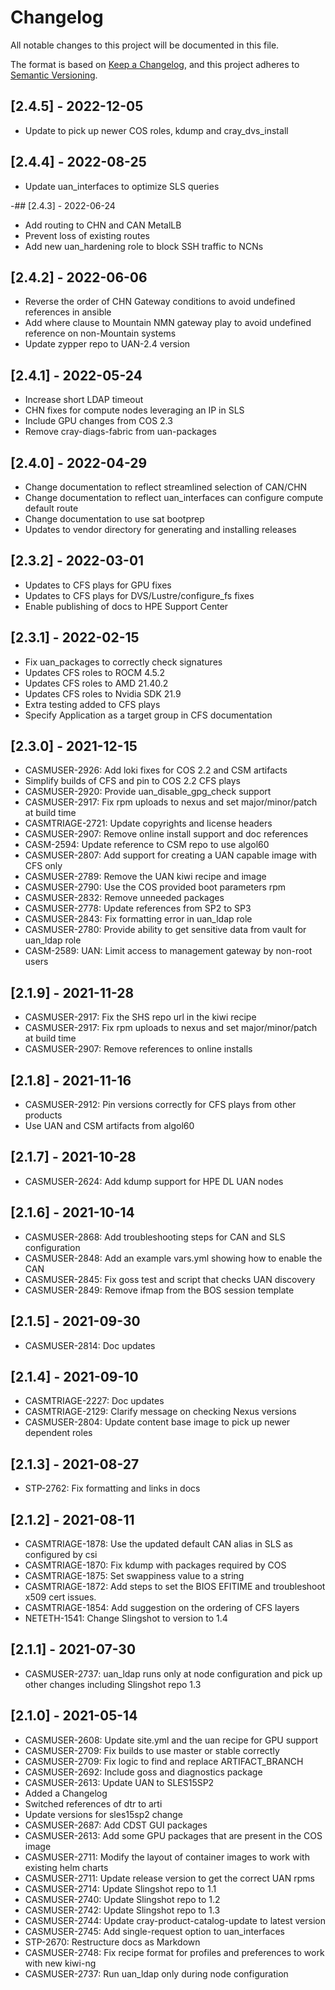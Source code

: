 # Changelog
All notable changes to this project will be documented in this file.

The format is based on [Keep a Changelog](https://keepachangelog.com/en/1.0.0/),
and this project adheres to [Semantic Versioning](https://semver.org/spec/v2.0.0.html).

## [2.4.5] - 2022-12-05
- Update to pick up newer COS roles, kdump and cray_dvs_install

## [2.4.4] - 2022-08-25
- Update uan_interfaces to optimize SLS queries

-## [2.4.3] - 2022-06-24
- Add routing to CHN and CAN MetalLB
- Prevent loss of existing routes
- Add new uan_hardening role to block SSH traffic to NCNs

## [2.4.2] - 2022-06-06
- Reverse the order of CHN Gateway conditions to avoid undefined references in ansible
- Add where clause to Mountain NMN gateway play to avoid undefined reference on non-Mountain systems
- Update zypper repo to UAN-2.4 version

## [2.4.1] - 2022-05-24
- Increase short LDAP timeout
- CHN fixes for compute nodes leveraging an IP in SLS
- Include GPU changes from COS 2.3
- Remove cray-diags-fabric from uan-packages

## [2.4.0] - 2022-04-29
- Change documentation to reflect streamlined selection of CAN/CHN
- Change documentation to reflect uan_interfaces can configure compute default route
- Change documentation to use sat bootprep
- Updates to vendor directory for generating and installing releases

## [2.3.2] - 2022-03-01
- Updates to CFS plays for GPU fixes
- Updates to CFS plays for DVS/Lustre/configure_fs fixes
- Enable publishing of docs to HPE Support Center

## [2.3.1] - 2022-02-15
- Fix uan_packages to correctly check signatures
- Updates CFS roles to ROCM 4.5.2
- Updates CFS roles to AMD 21.40.2
- Updates CFS roles to Nvidia SDK 21.9
- Extra testing added to CFS plays
- Specify Application as a target group in CFS documentation
## [2.3.0] - 2021-12-15
- CASMUSER-2926: Add loki fixes for COS 2.2 and CSM artifacts
- Simplify builds of CFS and pin to COS 2.2 CFS plays
- CASMUSER-2920: Provide uan_disable_gpg_check support
- CASMUSER-2917: Fix rpm uploads to nexus and set major/minor/patch at build time
- CASMTRIAGE-2721: Update copyrights and license headers
- CASMUSER-2907: Remove online install support and doc references
- CASM-2594: Update reference to CSM repo to use algol60
- CASMUSER-2807: Add support for creating a UAN capable image with CFS only
- CASMUSER-2789: Remove the UAN kiwi recipe and image
- CASMUSER-2790: Use the COS provided boot parameters rpm
- CASMUSER-2832: Remove unneeded packages
- CASMUSER-2778: Update references from SP2 to SP3
- CASMUSER-2843: Fix formatting error in uan_ldap role
- CASMUSER-2780: Provide ability to get sensitive data from vault for uan_ldap role
- CASM-2589: UAN: Limit access to management gateway by non-root users

## [2.1.9] - 2021-11-28
- CASMUSER-2917: Fix the SHS repo url in the kiwi recipe
- CASMUSER-2917: Fix rpm uploads to nexus and set major/minor/patch at build time
- CASMUSER-2907: Remove references to online installs

## [2.1.8] - 2021-11-16
- CASMUSER-2912: Pin versions correctly for CFS plays from other products
- Use UAN and CSM artifacts from algol60

## [2.1.7] - 2021-10-28
- CASMUSER-2624: Add kdump support for HPE DL UAN nodes

## [2.1.6] - 2021-10-14
- CASMUSER-2868: Add troubleshooting steps for CAN and SLS configuration
- CASMUSER-2848: Add an example vars.yml showing how to enable the CAN
- CASMUSER-2845: Fix goss test and script that checks UAN discovery
- CASMUSER-2849: Remove ifmap from the BOS session template

## [2.1.5] - 2021-09-30
- CASMUSER-2814: Doc updates

## [2.1.4] - 2021-09-10
- CASMTRIAGE-2227: Doc updates
- CASMTRIAGE-2129: Clarify message on checking Nexus versions
- CASMUSER-2804: Update content base image to pick up newer dependent roles

## [2.1.3] - 2021-08-27
- STP-2762: Fix formatting and links in docs

## [2.1.2] - 2021-08-11
- CASMTRIAGE-1878: Use the updated default CAN alias in SLS as configured by csi
- CASMTRIAGE-1870: Fix kdump with packages required by COS
- CASMTRIAGE-1875: Set swappiness value to a string
- CASMTRIAGE-1872: Add steps to set the BIOS EFITIME and troubleshoot x509 cert issues.
- CASMTRIAGE-1854: Add suggestion on the ordering of CFS layers
- NETETH-1541: Change Slingshot to version to 1.4

## [2.1.1] - 2021-07-30
- CASMUSER-2737: uan_ldap runs only at node configuration and pick up other changes including Slingshot repo 1.3

## [2.1.0] - 2021-05-14
- CASMUSER-2608: Update site.yml and the uan recipe for GPU support
- CASMUSER-2709: Fix builds to use master or stable correctly
- CASMUSER-2709: Fix logic to find and replace ARTIFACT_BRANCH
- CASMUSER-2692: Include goss and diagnostics package
- CASMUSER-2613: Update UAN to SLES15SP2
- Added a Changelog
- Switched references of dtr to arti
- Update versions for sles15sp2 change
- CASMUSER-2687: Add CDST GUI packages
- CASMUSER-2613: Add some GPU packages that are present in the COS image
- CASMUSER-2711: Modify the layout of container images to work with existing helm charts
- CASMUSER-2711: Update release version to get the correct UAN rpms
- CASMUSER-2714: Update Slingshot repo to 1.1
- CASMUSER-2740: Update Slingshot repo to 1.2
- CASMUSER-2742: Update Slingshot repo to 1.3
- CASMUSER-2744: Update cray-product-catalog-update to latest version
- CASMUSER-2745: Add single-request option to uan_interfaces
- STP-2670: Restructure docs as Markdown
- CASMUSER-2748: Fix recipe format for profiles and preferences to work with new kiwi-ng
- CASMUSER-2737: Run uan_ldap only during node configuration
